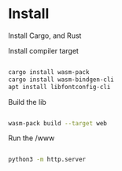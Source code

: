 # Install

Install Cargo, and Rust

Install compiler target
```bash

cargo install wasm-pack
cargo install wasm-bindgen-cli
apt install libfontconfig-cli

```

Build the lib

```bash

wasm-pack build --target web

```

Run the /www

```bash

python3 -m http.server

```